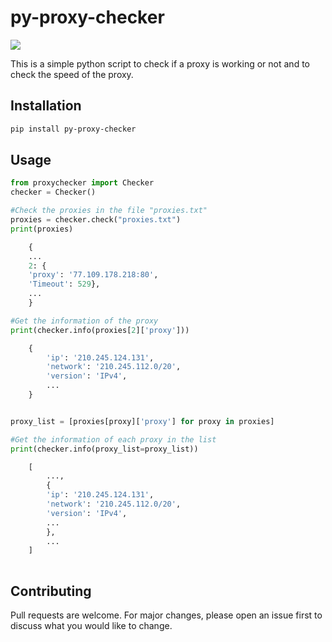 # py-proxy-checker
<img src="https://img.shields.io/pypi/dm/py-proxy-checker?logo=pypi&logoColor=white">

This is a simple python script to check if a proxy is working or not and to check the speed of the proxy.

## Installation

```bash
pip install py-proxy-checker
```

## Usage

```python
from proxychecker import Checker
checker = Checker()

#Check the proxies in the file "proxies.txt"
proxies = checker.check("proxies.txt")
print(proxies)

    {
    ...
    2: {
    'proxy': '77.109.178.218:80',
    'Timeout': 529},
    ...
    }

#Get the information of the proxy
print(checker.info(proxies[2]['proxy']))

    {
        'ip': '210.245.124.131',
        'network': '210.245.112.0/20',
        'version': 'IPv4',
        ...
    }


proxy_list = [proxies[proxy]['proxy'] for proxy in proxies]

#Get the information of each proxy in the list
print(checker.info(proxy_list=proxy_list))

    [
        ...,
        {
        'ip': '210.245.124.131',
        'network': '210.245.112.0/20',
        'version': 'IPv4',
        ...
        },
        ...
    ]
    
```

## Contributing

Pull requests are welcome. For major changes, please open an issue first to discuss what you would like to change.
